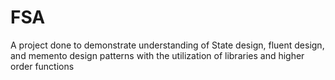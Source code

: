 # FSA
A project done to demonstrate understanding of State design, fluent design, and memento design patterns with the utilization of libraries and higher order functions

